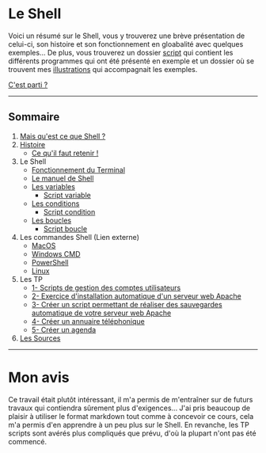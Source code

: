 # Le Shell

Voici un résumé sur le Shell, vous y trouverez une brève présentation de celui-ci, son histoire et son fonctionnement en gloabalité avec quelques exemples... De plus, vous trouverez un dossier [script](https://github.com/ByMSRT/Shell/tree/main/Scripts) qui contient les différents programmes qui ont été présenté en exemple et un dossier où se trouvent mes [illustrations](https://github.com/ByMSRT/Shell/tree/main/Images) qui accompagnait les exemples.

[C'est parti ?](https://github.com/ByMSRT/Shell/blob/main/Intro/Intro_Shell.md)

-----------------

## Sommaire

1. [Mais qu'est ce que Shell ?](https://github.com/ByMSRT/Shell/blob/main/Intro/Intro_Shell.md)
2. [Histoire](https://github.com/ByMSRT/Shell/blob/main/Intro/Histoire.md)
    * [Ce qu'il faut retenir !](https://github.com/ByMSRT/Shell/blob/main/Intro/CQFR.md)
3. Le Shell
    * [Fonctionnement du Terminal](https://github.com/ByMSRT/Shell/blob/main/Shell/fonctionnement_du_Terminal.md)
    * [Le manuel de Shell](https://github.com/ByMSRT/Shell/blob/main/Shell/manuel_shell.md)
    * [Les variables](https://github.com/ByMSRT/Shell/blob/main/Shell/Variables.md)
        * [Script variable](https://github.com/ByMSRT/Shell/blob/main/Scripts/variable.sh)
    * [Les conditions](https://github.com/ByMSRT/Shell/blob/main/Shell/Conditions.md)
        * [Script condition](https://github.com/ByMSRT/Shell/blob/main/Scripts/condition.sh)
    * [Les boucles](https://github.com/ByMSRT/Shell/blob/main/Shell/Boucles.md)
        * [Script boucle](https://github.com/ByMSRT/Shell/blob/main/Scripts/boucle.sh)
4. Les commandes Shell (Lien externe)
    * [MacOS](https://ss64.com/osx/)
    * [Windows CMD](https://ss64.com/nt/)
    * [PowerShell](https://ss64.com/ps/)
    * [Linux](https://ss64.com/bash/)
5. Les TP
    * [1- Scripts de gestion des comptes utilisateurs](https://github.com/ByMSRT/Shell/blob/main/TP/1_TP.md)
    * [2- Exercice d'installation automatique d'un serveur web Apache]()
    * [3- Créer un script permettant de réaliser des sauvegardes automatique de votre serveur web Apache]()
    * [4- Créer un annuaire téléphonique]()
    * [5- Créer un agenda]()
4. [Les Sources](https://github.com/ByMSRT/Shell/blob/main/Source/source.md)



-----------------

# Mon avis

Ce travail était plutôt intéressant, il m'a permis de m'entraîner sur de futurs travaux qui contiendra sûrement plus d'exigences... J'ai pris beaucoup de plaisir à utiliser le format markdown tout comme à concevoir ce cours, cela m'a permis d'en apprendre à un peu plus sur le Shell. En revanche, les TP scripts sont avérés plus compliqués que prévu, d'où la plupart n'ont pas été commencé.